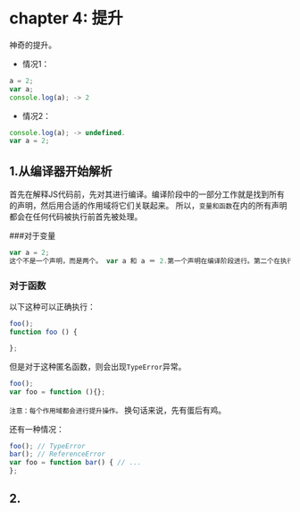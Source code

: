 # chapter 4: 提升
神奇的提升。
* 情况1：
```javascript
a = 2;
var a;
console.log(a); -> 2
```
* 情况2：
```javascript
console.log(a); -> undefined.
var a = 2;
```

## 1.从编译器开始解析
首先在解释JS代码前，先对其进行编译。编译阶段中的一部分工作就是找到所有的声明，然后用合适的作用域将它们关联起来。
所以，`变量和函数`在内的所有声明都会在任何代码被执行前首先被处理。

###对于变量
```javascript
var a = 2;
这个不是一个声明，而是两个。 var a 和 a ＝ 2.第一个声明在编译阶段进行。第二个在执行阶段进行。
```

### 对于函数
以下这种可以正确执行：
```javascript
foo();
function foo () {

};
```
但是对于这种匿名函数，则会出现`TypeError`异常。
```javascript
foo();
var foo = function (){};
```

`注意：每个作用域都会进行提升操作。`
换句话来说，先有蛋后有鸡。

还有一种情况：
```javascript
foo(); // TypeError
bar(); // ReferenceError
var foo = function bar() { // ...
};
```

## 2.
